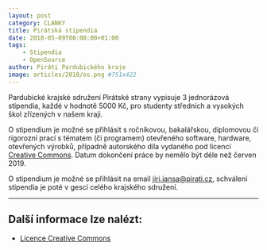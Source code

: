 ```yaml
---
layout: post
category: CLANKY
title: Pirátská stipendia
date: 2018-05-09T00:00:00+01:00
tags:
    - Stipendia
    - OpenSource
author: Piráti Pardubického kraje
image: articles/2018/os.png #751x422
---
```


Pardubické krajské sdružení Pirátské strany vypisuje
3 jednorázová stipendia, každé v hodnotě 5000 Kč, pro studenty
středních a vysokých škol zřízených v našem kraji.

O stipendium je možné se přihlásit s ročníkovou, bakalářskou,
diplomovou či rigorozní prací s tématem (či programem)
otevřeného software, hardware, otevřených výrobků,
případně autorského díla vydaného pod licencí [Creative Commons][1].
Datum dokončení práce by nemělo být déle než červen 2019.

O stipendium je možné se přihlásit na email
[jiri.jansa@pirati.cz](mailto:jiri.jansa@pirati.cz),
schválení stipendia je poté v gesci celého krajského sdružení.


-------------

Další informace lze nalézt:
---------------------
* [Licence Creative Commons][1]

[1]: https://cs.wikipedia.org/wiki/Creative_Commons

